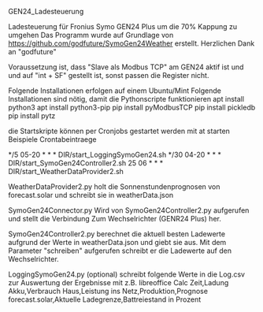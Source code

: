 GEN24_Ladesteuerung

Ladesteuerung für  Fronius Symo GEN24 Plus
um die 70% Kappung zu umgehen
Das Programm wurde auf Grundlage von https://github.com/godfuture/SymoGen24Weather erstellt.
Herzlichen Dank an "godfuture"

Voraussetzung ist, dass "Slave als Modbus TCP" am GEN24 aktif ist und 
und auf "int + SF" gestellt ist, sonst passen die Register nicht.


Folgende Installationen erfolgen auf einem Ubuntu/Mint 
Folgende Installationen sind nötig, damit die Pythonscripte funktionieren
apt install python3
apt install python3-pip
pip install pyModbusTCP
pip install pickledb
pip install pytz


die Startskripte können per Cronjobs gestartet werden mit at starten
Beispiele Crontabeintraege

*/5 05-20 * * * DIR/start_LoggingSymoGen24.sh
*/30 04-20 * * * DIR/start_SymoGen24Controller2.sh
25 06 * * * DIR/start_WeatherDataProvider2.sh

WeatherDataProvider2.py
holt die Sonnenstundenprognosen von forecast.solar und schreibt sie in weatherData.json

SymoGen24Connector.py
Wird von SymoGen24Controller2.py aufgerufen und
stellt die Verbindung Zum Wechselrichter (GENR24 Plus) her.

SymoGen24Controller2.py
berechnet die aktuell besten Ladewerte aufgrund der Werte in weatherData.json und giebt sie aus.
Mit dem Parameter "schreiben" aufgerufen schreibt er die Ladewerte auf den Wechselrichter.

LoggingSymoGen24.py (optional)
schreibt folgende Werte in die Log.csv zur Auswertung der Ergebnisse mit z.B. libreoffice Calc
Zeit,Ladung Akku,Verbrauch Haus,Leistung ins Netz,Produktion,Prognose forecast.solar,Aktuelle Ladegrenze,Battreiestand in Prozent


